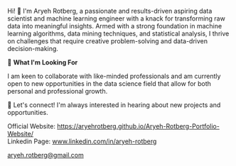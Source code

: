 Hi! 👋 I'm Aryeh Rotberg, a passionate and results-driven aspiring data scientist and machine learning engineer with a knack for transforming raw data into meaningful insights. Armed with a strong foundation in machine learning algorithms, data mining techniques, and statistical analysis, I thrive on challenges that require creative problem-solving and data-driven decision-making.

🌱 **What I'm Looking For**

I am keen to collaborate with like-minded professionals and am currently open to new opportunities in the data science field that allow for both personal and professional growth.

🔗 Let's connect! I'm always interested in hearing about new projects and opportunities.

Official Website: https://aryehrotberg.github.io/Aryeh-Rotberg-Portfolio-Website/</br>
Linkedin Page: www.linkedin.com/in/aryeh-rotberg

aryeh.rotberg@gmail.com
